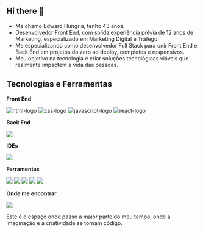 ## Hi there 👋

- Me chamo Edward Hungria, tenho 43 anos.
- Desenvolvedor Front End, com solida experiência prévia de 12 anos de Marketing, especializado em Marketing Digital e 
Tráfego.
- Me especializando como desenvolvedor Full Stack para unir Front End e Back End em projetos do zero ao deploy, completos e responsivos.
- Meu objetivo na tecnologia é criar soluções tecnológicas viáveis que realmente impactem a vida das pessoas.

## Tecnologias e Ferramentas

**Front End**

<img src="https://img.shields.io/badge/HTML5-E34F26?style=for-the-badge&logo=html5&logoColor=white" alt="html-logo"/> <img src="https://img.shields.io/badge/CSS3-1572B6?style=for-the-badge&logo=css3&logoColor=white" alt="css-logo"/> <img src="https://img.shields.io/badge/JavaScript-323330?style=for-the-badge&logo=javascript&logoColor=F7DF1E" alt="javascript-logo"/> <img src="https://img.shields.io/badge/React-20232A?style=for-the-badge&logo=react&logoColor=61DAFB" alt="react-logo"/>

**Back End**

<img src="https://img.shields.io/badge/Node%20js-339933?style=for-the-badge&logo=nodedotjs&logoColor=white">

**IDEs**

<img src="https://img.shields.io/badge/VSCode-0078D4?style=for-the-badge&logo=visual%20studio%20code&logoColor=white">

**Ferramentas**

<img src="https://img.shields.io/badge/GIT-E44C30?style=for-the-badge&logo=git&logoColor=white"> <img src="https://img.shields.io/badge/GitHub-100000?style=for-the-badge&logo=github&logoColor=white"> <img src="https://img.shields.io/badge/Trello-0052CC?style=for-the-badge&logo=trello&logoColor=white"> <img src="https://img.shields.io/badge/Notion-000000?style=for-the-badge&logo=notion&logoColor=white"> <img src="https://img.shields.io/badge/Figma-F24E1E?style=for-the-badge&logo=figma&logoColor=white">

**Onde me encontrar**

<img src="https://img.shields.io/badge/LinkedIn-0077B5?style=for-the-badge&logo=linkedin&logoColor=white">


Este é o espaço onde passo a maior parte do meu tempo, onde a imaginação e a criatividade se tornam código.

<!--
**edwardhungria-dev/edwardhungria-dev** is a ✨ _special_ ✨ repository because its `README.md` (this file) appears on your GitHub profile.

Here are some ideas to get you started:

- 🔭 I’m currently working on ...
- 🌱 I’m currently learning ...
- 👯 I’m looking to collaborate on ...
- 🤔 I’m looking for help with ...
- 💬 Ask me about ...
- 📫 How to reach me: ...
- 😄 Pronouns: ...
- ⚡ Fun fact: ...
-->
